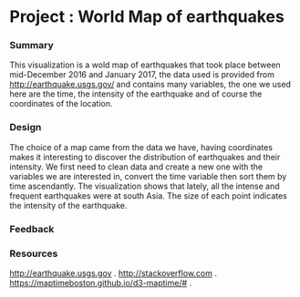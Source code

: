                                                  
# Project : World Map of earthquakes 

### Summary 

This visualization is a wold map of earthquakes that took place between mid-December 2016 and January 2017, the data used is provided from http://earthquake.usgs.gov/ and contains many variables, the one we used here are the time, the intensity of the earthquake and of course the coordinates of the location. 

### Design

The choice of a map came from the data we have, having coordinates makes it interesting to discover the distribution of earthquakes and their intensity.
We first need to clean data and create a new one with the variables we are interested in, convert the time variable then sort them by time ascendantly. 
The visualization shows that lately, all the intense and frequent earthquakes were at south Asia. The size of each point indicates the intensity of the earthquake.

### Feedback 


### Resources
http://earthquake.usgs.gov .
http://stackoverflow.com .
https://maptimeboston.github.io/d3-maptime/# .
